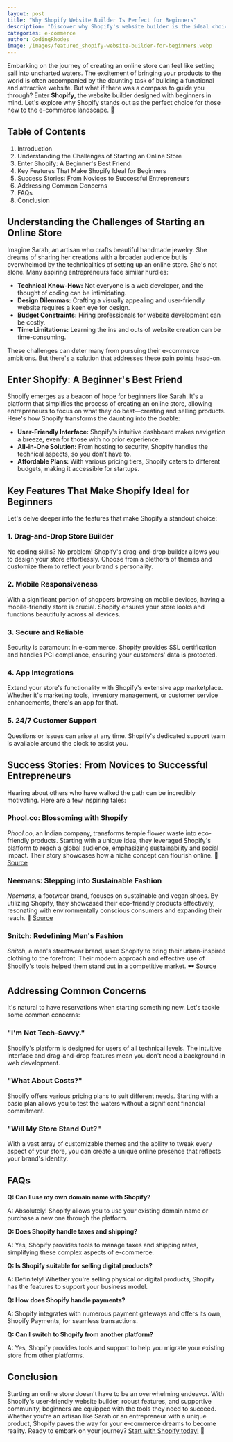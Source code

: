 ```yaml
---
layout: post
title: "Why Shopify Website Builder Is Perfect for Beginners"
description: "Discover why Shopify's website builder is the ideal choice for beginners looking to start their e-commerce journey. Learn about its user-friendly features, success stories, and more."
categories: e-commerce
author: CodingRhodes
image: /images/featured_shopify-website-builder-for-beginners.webp
---
```




Embarking on the journey of creating an online store can feel like setting sail into uncharted waters. The excitement of bringing your products to the world is often accompanied by the daunting task of building a functional and attractive website. But what if there was a compass to guide you through? Enter **Shopify**, the website builder designed with beginners in mind. Let's explore why Shopify stands out as the perfect choice for those new to the e-commerce landscape. 🌟

## Table of Contents
1. Introduction
2. Understanding the Challenges of Starting an Online Store
3. Enter Shopify: A Beginner's Best Friend
4. Key Features That Make Shopify Ideal for Beginners
5. Success Stories: From Novices to Successful Entrepreneurs
6. Addressing Common Concerns
7. FAQs
8. Conclusion


## Understanding the Challenges of Starting an Online Store

Imagine Sarah, an artisan who crafts beautiful handmade jewelry. She dreams of sharing her creations with a broader audience but is overwhelmed by the technicalities of setting up an online store. She's not alone. Many aspiring entrepreneurs face similar hurdles:

- **Technical Know-How:** Not everyone is a web developer, and the thought of coding can be intimidating.
- **Design Dilemmas:** Crafting a visually appealing and user-friendly website requires a keen eye for design.
- **Budget Constraints:** Hiring professionals for website development can be costly.
- **Time Limitations:** Learning the ins and outs of website creation can be time-consuming.

These challenges can deter many from pursuing their e-commerce ambitions. But there's a solution that addresses these pain points head-on.

## Enter Shopify: A Beginner's Best Friend

<ins class="adsbygoogle"
     style="display:block"
     data-ad-client="ca-pub-2784742237479601"
     data-ad-slot="3760872290"
     data-ad-format="auto"
     data-full-width-responsive="true"></ins>
<script>
     (adsbygoogle = window.adsbygoogle || []).push({});
</script>

Shopify emerges as a beacon of hope for beginners like Sarah. It's a platform that simplifies the process of creating an online store, allowing entrepreneurs to focus on what they do best—creating and selling products. Here's how Shopify transforms the daunting into the doable:

- **User-Friendly Interface:** Shopify's intuitive dashboard makes navigation a breeze, even for those with no prior experience.
- **All-in-One Solution:** From hosting to security, Shopify handles the technical aspects, so you don't have to.
- **Affordable Plans:** With various pricing tiers, Shopify caters to different budgets, making it accessible for startups.

## Key Features That Make Shopify Ideal for Beginners

Let's delve deeper into the features that make Shopify a standout choice:

### 1. Drag-and-Drop Store Builder

No coding skills? No problem! Shopify's drag-and-drop builder allows you to design your store effortlessly. Choose from a plethora of themes and customize them to reflect your brand's personality.

### 2. Mobile Responsiveness

With a significant portion of shoppers browsing on mobile devices, having a mobile-friendly store is crucial. Shopify ensures your store looks and functions beautifully across all devices.

### 3. Secure and Reliable

Security is paramount in e-commerce. Shopify provides SSL certification and handles PCI compliance, ensuring your customers' data is protected.

### 4. App Integrations

Extend your store's functionality with Shopify's extensive app marketplace. Whether it's marketing tools, inventory management, or customer service enhancements, there's an app for that.

### 5. 24/7 Customer Support

Questions or issues can arise at any time. Shopify's dedicated support team is available around the clock to assist you.

## Success Stories: From Novices to Successful Entrepreneurs

Hearing about others who have walked the path can be incredibly motivating. Here are a few inspiring tales:

### Phool.co: Blossoming with Shopify

*Phool.co*, an Indian company, transforms temple flower waste into eco-friendly products. Starting with a unique idea, they leveraged Shopify's platform to reach a global audience, emphasizing sustainability and social impact. Their story showcases how a niche concept can flourish online. 🌸 [Source](https://techwishes.com/blog/shopify-success-stories)

### Neemans: Stepping into Sustainable Fashion

*Neemans*, a footwear brand, focuses on sustainable and vegan shoes. By utilizing Shopify, they showcased their eco-friendly products effectively, resonating with environmentally conscious consumers and expanding their reach. 👟 [Source](https://techwishes.com/blog/shopify-success-stories)

### Snitch: Redefining Men's Fashion

*Snitch*, a men's streetwear brand, used Shopify to bring their urban-inspired clothing to the forefront. Their modern approach and effective use of Shopify's tools helped them stand out in a competitive market. 🕶️ [Source](https://techwishes.com/blog/shopify-success-stories)

## Addressing Common Concerns

It's natural to have reservations when starting something new. Let's tackle some common concerns:

<ins class="adsbygoogle"
     style="display:block"
     data-ad-client="ca-pub-2784742237479601"
     data-ad-slot="3760872290"
     data-ad-format="auto"
     data-full-width-responsive="true"></ins>
<script>
     (adsbygoogle = window.adsbygoogle || []).push({});
</script>

### "I'm Not Tech-Savvy."

Shopify's platform is designed for users of all technical levels. The intuitive interface and drag-and-drop features mean you don't need a background in web development.

### "What About Costs?"

Shopify offers various pricing plans to suit different needs. Starting with a basic plan allows you to test the waters without a significant financial commitment.

### "Will My Store Stand Out?"

With a vast array of customizable themes and the ability to tweak every aspect of your store, you can create a unique online presence that reflects your brand's identity.

## FAQs

**Q: Can I use my own domain name with Shopify?**

A: Absolutely! Shopify allows you to use your existing domain name or purchase a new one through the platform.

**Q: Does Shopify handle taxes and shipping?**

A: Yes, Shopify provides tools to manage taxes and shipping rates, simplifying these complex aspects of e-commerce.

**Q: Is Shopify suitable for selling digital products?**

A: Definitely! Whether you're selling physical or digital products, Shopify has the features to support your business model.

**Q: How does Shopify handle payments?**

A: Shopify integrates with numerous payment gateways and offers its own, Shopify Payments, for seamless transactions.

<ins class="adsbygoogle"
     style="display:block"
     data-ad-client="ca-pub-2784742237479601"
     data-ad-slot="3760872290"
     data-ad-format="auto"
     data-full-width-responsive="true"></ins>
<script>
     (adsbygoogle = window.adsbygoogle || []).push({});
</script>

**Q: Can I switch to Shopify from another platform?**

A: Yes, Shopify provides tools and support to help you migrate your existing store from other platforms.

## Conclusion

Starting an online store doesn't have to be an overwhelming endeavor. With Shopify's user-friendly website builder, robust features, and supportive community, beginners are equipped with the tools they need to succeed. Whether you're an artisan like Sarah or an entrepreneur with a unique product, Shopify paves the way for your e-commerce dreams to become reality. Ready to embark on your journey? [Start with Shopify today!](https://shopify.pxf.io/POrzKR) 🚀
